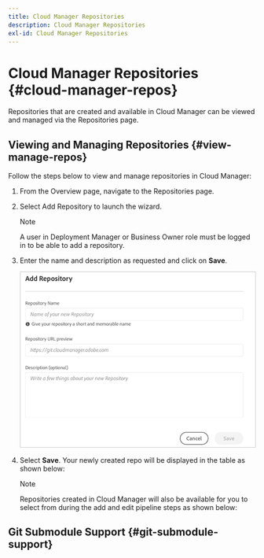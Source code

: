 ```yaml
---
title: Cloud Manager Repositories
description: Cloud Manager Repositories
exl-id: Cloud Manager Repositories
---
```

# Cloud Manager Repositories {#cloud-manager-repos} 

Repositories that are created and available in Cloud Manager can be viewed and managed via the Repositories page. 

## Viewing and Managing Repositories {#view-manage-repos}

Follow the steps below to view and manage repositories in Cloud Manager:

1. From the Overview page, navigate to the Repositories page.

1. Select Add Repository to launch the wizard.

   >[!NOTE]
   >A user in Deployment Manager or Business Owner role must be logged in to be able to add a repository.
  
1. Enter the name and description as requested and click on **Save**.

   ![](assets/repos/repo-1.png)

1. Select **Save**. Your newly created repo will be displayed in the table as shown below:

   >[!NOTE]
   >Repositories created in Cloud Manager will also be available for you to select from during the add and edit pipeline steps as shown below:


## Git Submodule Support {#git-submodule-support}